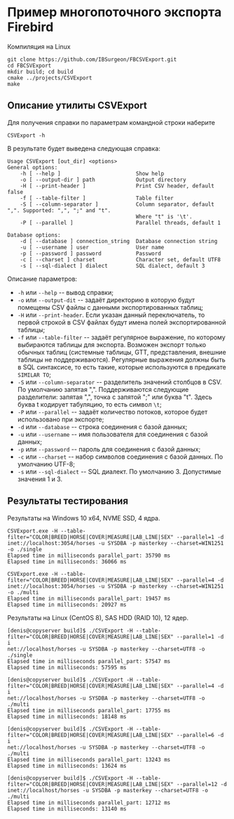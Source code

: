 # Пример многопоточного экспорта Firebird

Компиляция на Linux

```
git clone https://github.com/IBSurgeon/FBCSVExport.git
cd FBCSVExport
mkdir build; cd build
cmake ../projects/CSVExport
make
```

## Описание утилиты CSVExport

Для получения справки по параметрам командной строки наберите

```
CSVExport -h
```

В результате будет выведена следующая справка:

```
Usage CSVExport [out_dir] <options>
General options:
    -h [ --help ]                        Show help
    -o [ --output-dir ] path             Output directory
    -H [ --print-header ]                Print CSV header, default false
    -f [ --table-filter ]                Table filter
    -S [ --column-separator ]            Column separator, default ",". Supported: ",", ";" and "t".
                                         Where "t" is '\t'.
    -P [ --parallel ]                    Parallel threads, default 1

Database options:
    -d [ --database ] connection_string  Database connection string
    -u [ --username ] user               User name
    -p [ --password ] password           Password
    -c [ --charset ] charset             Character set, default UTF8
    -s [ --sql-dialect ] dialect         SQL dialect, default 3
```

Описание параметров:

* `-h` или `--help` -- вывод справки;
* `-o` или `--output-dit` -- задаёт директорию в которую будут помещены CSV файлы с данными экспортированных таблиц;
* `-H` или `--print-header`. Если указан данный переключатель, то первой строкой в CSV файлах будут имена полей экспортированной таблицы;
* `-f` или `--table-filter` -- задаёт регулярное выражение, по которому выбираются таблицы для экспорта. Возможен экспорт только обычных таблиц 
  (системные таблицы, GTT, представления, внешние таблицы не поддерживаются). Регулярные выражения должны быть в SQL синтаксисе, то есть такие,
  которые используются в предикате `SIMILAR TO`;
* `-S` или `--column-separator` -- разделитель значений столбцов в CSV. По умолчанию запятая ",". 
  Поддерживаются следующие разделители: запятая ",", точка с запятой ";" или буква "t".
  Здесь буква t кодирует табуляцию, то есть символ `\t`;
* `-P` или `--parallel` -- задаёт количество потоков, которое будет использовано при экспорте;
* `-d` или `--database` -- строка соединения с базой данных;
* `-u` или `--username` -- имя пользователя для соединения с базой данных;
* `-p` или `--password` -- пароль для соединения с базой данных;
* `-c` или `--charset` -- набор символов соединения с базой данных. По умолчанию UTF-8; 
* `-s` или `--sql-dialect` -- SQL диалект. По умолчанию 3. Допустимые значения 1 и 3.

## Результаты тестирования

Результаты на Windows 10 x64, NVME SSD, 4 ядра.

```
CSVExport.exe -H --table-filter="COLOR|BREED|HORSE|COVER|MEASURE|LAB_LINE|SEX" --parallel=1 -d inet://localhost:3054/horses -u SYSDBA -p masterkey --charset=WIN1251 -o ./single
Elapsed time in milliseconds parallel_part: 35790 ms
Elapsed time in milliseconds: 36066 ms

CSVExport.exe -H --table-filter="COLOR|BREED|HORSE|COVER|MEASURE|LAB_LINE|SEX" --parallel=4 -d inet://localhost:3054/horses -u SYSDBA -p masterkey --charset=WIN1251 -o ./multi
Elapsed time in milliseconds parallel_part: 19457 ms
Elapsed time in milliseconds: 20927 ms
```

Результаты на Linux (CentOS 8), SAS HDD (RAID 10), 12 ядер.

```
[denis@copyserver build]$ ./CSVExport -H --table-filter="COLOR|BREED|HORSE|COVER|MEASURE|LAB_LINE|SEX" --parallel=1 -d i
net://localhost/horses -u SYSDBA -p masterkey --charset=UTF8 -o ./single
Elapsed time in milliseconds parallel_part: 57547 ms
Elapsed time in milliseconds: 57595 ms

[denis@copyserver build]$ ./CSVExport -H --table-filter="COLOR|BREED|HORSE|COVER|MEASURE|LAB_LINE|SEX" --parallel=4 -d i
net://localhost/horses -u SYSDBA -p masterkey --charset=UTF8 -o ./multi
Elapsed time in milliseconds parallel_part: 17755 ms
Elapsed time in milliseconds: 18148 ms

[denis@copyserver build]$ ./CSVExport -H --table-filter="COLOR|BREED|HORSE|COVER|MEASURE|LAB_LINE|SEX" --parallel=6 -d i
net://localhost/horses -u SYSDBA -p masterkey --charset=UTF8 -o ./multi
Elapsed time in milliseconds parallel_part: 13243 ms
Elapsed time in milliseconds: 13624 ms

[denis@copyserver build]$ ./CSVExport -H --table-filter="COLOR|BREED|HORSE|COVER|MEASURE|LAB_LINE|SEX" --parallel=12 -d
inet://localhost/horses -u SYSDBA -p masterkey --charset=UTF8 -o ./multi
Elapsed time in milliseconds parallel_part: 12712 ms
Elapsed time in milliseconds: 13140 ms
```
